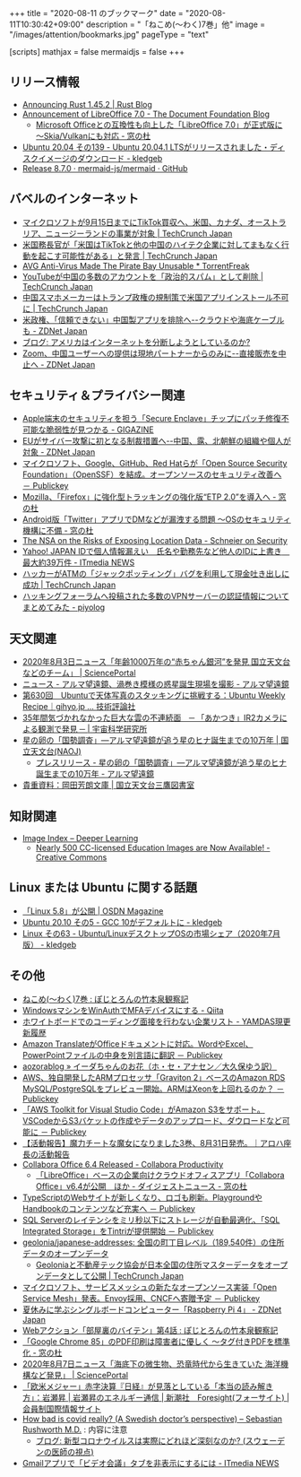 +++
title = "2020-08-11 のブックマーク"
date =  "2020-08-11T10:30:42+09:00"
description = "「ねこめ(～わく)7巻」他"
image = "/images/attention/bookmarks.jpg"
pageType = "text"

[scripts]
  mathjax = false
  mermaidjs = false
+++

## リリース情報

- [Announcing Rust 1.45.2 | Rust Blog](https://blog.rust-lang.org/2020/08/03/Rust-1.45.2.html)
- [Announcement of LibreOffice 7.0 - The Document Foundation Blog](https://blog.documentfoundation.org/blog/2020/08/05/announcement-of-libreoffice-7-0/)
    - [Microsoft Officeとの互換性も向上した「LibreOffice 7.0」が正式版に ～Skia/Vulkanにも対応 - 窓の杜](https://forest.watch.impress.co.jp/docs/news/1269685.html)
- [Ubuntu 20.04 その139 - Ubuntu 20.04.1 LTSがリリースされました・ディスクイメージのダウンロード - kledgeb](https://kledgeb.blogspot.com/2020/08/ubuntu-2004-139-ubuntu-20041-lts.html)
- [Release 8.7.0 · mermaid-js/mermaid · GitHub](https://github.com/mermaid-js/mermaid/releases/tag/8.7.0)

## バベルのインターネット

- [マイクロソフトが9月15日までにTikTok買収へ、米国、カナダ、オーストラリア、ニュージーランドの事業が対象  |  TechCrunch Japan](https://jp.techcrunch.com/2020/08/03/2020-08-02-microsoft-pursuing-tiktok-purchase-with-september-15th-deadline-may-invite-u-s-investors-to-participate/)
- [米国務長官が「米国はTikTokと他の中国のハイテク企業に対してまもなく行動を起こす可能性がある」と発言  |  TechCrunch Japan](https://jp.techcrunch.com/2020/08/03/2020-08-02-pompeo-says-u-s-may-take-action-against-tiktok-and-other-chinese-tech-companies-shortly/)
- [AVG Anti-Virus Made The Pirate Bay Unusable * TorrentFreak](https://torrentfreak.com/avg-anti-virus-made-the-pirate-bay-unusable-200804/)
- [YouTubeが中国の多数のアカウントを「政治的スパム」として削除  |  TechCrunch Japan](https://jp.techcrunch.com/2020/08/06/2020-08-05-youtube-bans-thousands-of-chinese-accounts-to-combat-coordinated-influence-operations/)
- [中国スマホメーカーはトランプ政権の規制策で米国アプリインストール不可に  |  TechCrunch Japan](https://jp.techcrunch.com/2020/08/07/2020-08-06-trump-clean-network-china/)
- [米政権、「信頼できない」中国製アプリを排除へ--クラウドや海底ケーブルも - ZDNet Japan](https://japan.zdnet.com/article/35157890/)
- [ブログ: アメリカはインターネットを分断しようとしているのか?](https://okuranagaimo.blogspot.com/2020/08/blog-post_7.html)
- [Zoom、中国ユーザーへの提供は現地パートナーからのみに--直接販売を中止へ - ZDNet Japan](https://japan.zdnet.com/article/35157752/)

## セキュリティ＆プライバシー関連

- [Apple端末のセキュリティを担う「Secure Enclave」チップにパッチ修復不可能な脆弱性が見つかる - GIGAZINE](https://gigazine.net/news/20200802-unpatchable-exploit-apple-secure-enclave/)
- [EUがサイバー攻撃に初となる制裁措置へ--中国、露、北朝鮮の組織や個人が対象 - ZDNet Japan](https://japan.zdnet.com/article/35157611/)
- [マイクロソフト、Google、GitHub、Red Hatらが「Open Source Security Foundation」（OpenSSF）を結成。オープンソースのセキュリティ改善へ － Publickey](https://www.publickey1.jp/blog/20/googlegithubred_hatopen_source_security_foundationopenssf.html)
- [Mozilla、「Firefox」に強化型トラッキングの強化版“ETP 2.0”を導入へ - 窓の杜](https://forest.watch.impress.co.jp/docs/news/1269403.html)
- [Android版「Twitter」アプリでDMなどが漏洩する問題 ～OSのセキュリティ機構に不備 - 窓の杜](https://forest.watch.impress.co.jp/docs/news/1269681.html)
- [The NSA on the Risks of Exposing Location Data - Schneier on Security](https://www.schneier.com/blog/archives/2020/08/the_nsa_on_the_.html)
- [Yahoo! JAPAN IDで個人情報漏えい　氏名や勤務先など他人のIDに上書き　最大約39万件 - ITmedia NEWS](https://www.itmedia.co.jp/news/articles/2008/06/news157.html)
- [ハッカーがATMの「ジャックポッティング」バグを利用して現金吐き出しに成功  |  TechCrunch Japan](https://jp.techcrunch.com/2020/08/07/2020-08-06-hackers-atm-spit-cash/)
- [ハッキングフォーラムへ投稿された多数のVPNサーバーの認証情報についてまとめてみた - piyolog](https://piyolog.hatenadiary.jp/entry/2020/08/08/030102)

## 天文関連

- [2020年8月3日ニュース「年齢1000万年の“赤ちゃん銀河”を発見 国立天文台などのチーム」 | SciencePortal](https://scienceportal.jst.go.jp/news/newsflash_review/newsflash/2020/08/20200803_01.html)
- [ニュース - アルマ望遠鏡、渦巻き模様の惑星誕生現場を撮影 - アルマ望遠鏡](https://alma-telescope.jp/news/rulup-202008?doing_wp_cron=1596764486.1423840522766113281250)
- [第630回　Ubuntuで天体写真のスタッキングに挑戦する：Ubuntu Weekly Recipe｜gihyo.jp … 技術評論社](https://gihyo.jp/admin/serial/01/ubuntu-recipe/0630)
- [35年間気づかれなかった巨大な雲の不連続面　─ 「あかつき」IR2カメラによる観測で発見 ─  | 宇宙科学研究所](http://www.isas.jaxa.jp/topics/002412.html)
- [星の卵の「国勢調査」―アルマ望遠鏡が追う星のヒナ誕生までの10万年 | 国立天文台(NAOJ)](https://www.nao.ac.jp/news/science/2020/20200807-alma.html)
    - [プレスリリース - 星の卵の「国勢調査」―アルマ望遠鏡が追う星のヒナ誕生までの10万年 - アルマ望遠鏡](https://alma-telescope.jp/news/press/taurus-202008)
- [貴重資料：岡田芳朗文庫 | 国立天文台三鷹図書室](https://library.nao.ac.jp/kichou/okada.html)

## 知財関連

- [Image Index – Deeper Learning](https://deeperlearning4all.org/image-index/)
    - [Nearly 500 CC-licensed Education Images are Now Available! - Creative Commons](https://creativecommons.org/2020/08/04/nearly-500-cc-licensed-education-images-are-now-available/)

## Linux または Ubuntu に関する話題

- [「Linux 5.8」が公開 | OSDN Magazine](https://mag.osdn.jp/20/08/05/105400)
- [Ubuntu 20.10 その5 - GCC 10がデフォルトに - kledgeb](https://kledgeb.blogspot.com/2020/08/ubuntu-2010-5-gcc-10.html)
- [Linux その63 - Ubuntu/LinuxデスクトップOSの市場シェア（2020年7月版） - kledgeb](https://kledgeb.blogspot.com/2020/08/linux-63-ubuntulinuxos20207.html)

## その他

- [ねこめ(～わく)7巻 : ぽじとろんの竹本泉観察記](https://positron.exblog.jp/31303672/)
- [WindowsマシンをWinAuthでMFAデバイスにする - Qiita](https://qiita.com/tsukamoto/items/1019381984b8b4735515)
- [ホワイトボードでのコーディング面接を行わない企業リスト - YAMDAS現更新履歴](https://yamdas.hatenablog.com/entry/20200803/hiring-without-whiteboards)
- [Amazon TranslateがOfficeドキュメントに対応。WordやExcel、PowerPointファイルの中身を別言語に翻訳 － Publickey](https://www.publickey1.jp/blog/20/amazon_translateofficewordexcelpowerpoint.html)
- [aozorablog » イーダちゃんのお花（ホ・セ・アナセン／大久保ゆう訳）](https://www.aozora.gr.jp/aozorablog/?p=4502)
- [AWS、独自開発したARMプロセッサ「Graviton 2」ベースのAmazon RDS MySQL/PostgreSQLをプレビュー開始。ARMはXeonを上回れるのか？ － Publickey](https://www.publickey1.jp/blog/20/awsarmgraviton_2amazon_rds_mysqlpostgresqlarmxeon.html)
- [「AWS Toolkit for Visual Studio Code」がAmazon S3をサポート。VSCodeからS3バケットの作成やデータのアップロード、ダウロードなど可能に － Publickey](https://www.publickey1.jp/blog/20/aws_toolkit_for_visual_studio_codeamazon_s3vscodes3.html)
- [【活動報告】魔力チートな魔女になりました3巻、8月31日発売。｜アロハ座長の活動報告](https://mypage.syosetu.com/mypageblog/view/userid/191658/blogkey/2621487/)
- [Collabora Office 6.4 Released - Collabora Productivity](https://www.collaboraoffice.com/press-releases/collabora-office-6-4-released/)
    - [「LibreOffice」ベースの企業向けクラウドオフィスアプリ「Collabora Office」v6.4が公開　ほか - ダイジェストニュース - 窓の杜](https://forest.watch.impress.co.jp/docs/digest/1269491.html)
- [TypeScriptのWebサイトが新しくなり、ロゴも刷新。PlaygroundやHandbookのコンテンツなど充実へ － Publickey](https://www.publickey1.jp/blog/20/typescriptwebplaygroundhandbook.html)
- [SQL Serverのレイテンシをミリ秒以下にストレージが自動最適化、「SQL Integrated Storage」をTintriが提供開始 － Publickey](https://www.publickey1.jp/blog/20/sql_serversql_integrated_storagetintri.html)
- [geolonia/japanese-addresses: 全国の町丁目レベル（189,540件）の住所データのオープンデータ](https://github.com/geolonia/japanese-addresses)
    - [Geoloniaと不動産テック協会が日本全国の住所マスターデータをオープンデータとして公開  |  TechCrunch Japan](https://jp.techcrunch.com/2020/08/05/geolonia-retechjapan-open-data/)
- [マイクロソフト、サービスメッシュの新たなオープンソース実装「Open Service Mesh」発表。Envoy採用、CNCFへ寄贈予定 － Publickey](https://www.publickey1.jp/blog/20/open_service_meshenvoycncf.html)
- [夏休みに学ぶシングルボードコンピューター「Raspberry Pi 4」 - ZDNet Japan](https://japan.zdnet.com/article/35157919/)
- [Webアクション「部屋裏のバイテン」第4話 : ぽじとろんの竹本泉観察記](https://positron.exblog.jp/31311000/)
- [「Google Chrome 85」のPDF印刷は障害者に優しく ～タグ付きPDFを標準化 - 窓の杜](https://forest.watch.impress.co.jp/docs/news/1270133.html)
- [2020年8月7日ニュース「海底下の微生物、恐竜時代から生きていた 海洋機構など発見」 | SciencePortal](https://scienceportal.jst.go.jp/news/newsflash_review/newsflash/2020/08/20200807_01.html)
- [「欧米メジャー」赤字決算『日経』が見落としている「本当の読み解き方」：岩瀬昇 | 岩瀬昇のエネルギー通信 | 新潮社　Foresight(フォーサイト) | 会員制国際情報サイト](https://www.fsight.jp/articles/-/47188)
- [How bad is covid really? (A Swedish doctor’s perspective) – Sebastian Rushworth M.D.](https://sebastianrushworth.com/2020/08/04/how-bad-is-covid-really-a-swedish-doctors-perspective/) : 内容に注意
    - [ブログ: 新型コロナウイルスは実際にどれほど深刻なのか? (スウェーデンの医師の視点)](https://okuranagaimo.blogspot.com/2020/08/blog-post_8.html)
- [Gmailアプリで「ビデオ会議」タブを非表示にするには - ITmedia NEWS](https://www.itmedia.co.jp/news/articles/2008/10/news021.html)
